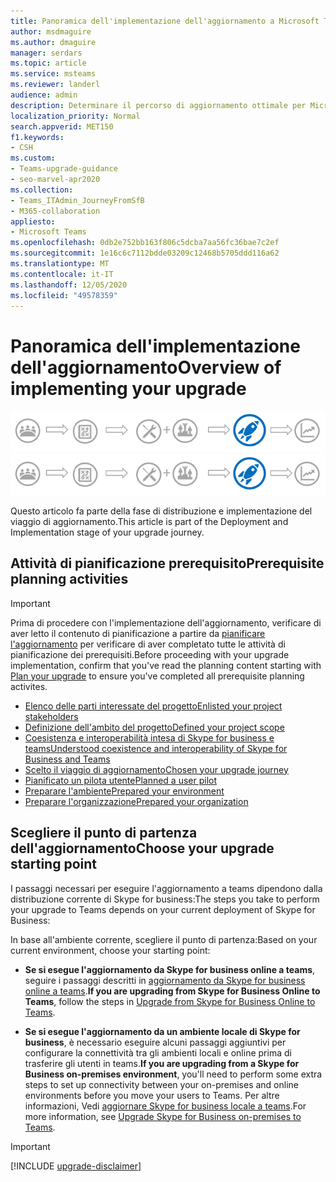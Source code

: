 ```yaml
---
title: Panoramica dell'implementazione dell'aggiornamento a Microsoft Teams
author: msdmaguire
ms.author: dmaguire
manager: serdars
ms.topic: article
ms.service: msteams
ms.reviewer: landerl
audience: admin
description: Determinare il percorso di aggiornamento ottimale per Microsoft teams in base alla distribuzione corrente di Skype for business.
localization_priority: Normal
search.appverid: MET150
f1.keywords:
- CSH
ms.custom:
- Teams-upgrade-guidance
- seo-marvel-apr2020
ms.collection:
- Teams_ITAdmin_JourneyFromSfB
- M365-collaboration
appliesto:
- Microsoft Teams
ms.openlocfilehash: 0db2e752bb163f806c5dcba7aa56fc36bae7c2ef
ms.sourcegitcommit: 1e16c6c7112bdde03209c12468b5705ddd116a62
ms.translationtype: MT
ms.contentlocale: it-IT
ms.lasthandoff: 12/05/2020
ms.locfileid: "49578359"
---
```

# <a name="overview-of-implementing-your-upgrade"></a><span data-ttu-id="03e44-103">Panoramica dell'implementazione dell'aggiornamento</span><span class="sxs-lookup"><span data-stu-id="03e44-103">Overview of implementing your upgrade</span></span>

<span data-ttu-id="03e44-104">![Fasi del percorso di aggiornamento, con enfasi sulla fase di distribuzione e implementazione](media/upgrade-banner-deployment.png "Fasi del percorso di aggiornamento, con enfasi sulla fase di distribuzione e implementazione")</span><span class="sxs-lookup"><span data-stu-id="03e44-104">![Stages of the upgrade journey, with emphasis on the Deployment and Implementation stage](media/upgrade-banner-deployment.png "Stages of the upgrade journey, with emphasis on the Deployment and Implementation stage")</span></span>

<span data-ttu-id="03e44-105">Questo articolo fa parte della fase di distribuzione e implementazione del viaggio di aggiornamento.</span><span class="sxs-lookup"><span data-stu-id="03e44-105">This article is part of the Deployment and Implementation stage of your upgrade journey.</span></span> 



## <a name="prerequisite-planning-activities"></a><span data-ttu-id="03e44-106">Attività di pianificazione prerequisito</span><span class="sxs-lookup"><span data-stu-id="03e44-106">Prerequisite planning activities</span></span>

> [!IMPORTANT]
> <span data-ttu-id="03e44-107">Prima di procedere con l'implementazione dell'aggiornamento, verificare di aver letto il contenuto di pianificazione a partire da [pianificare l'aggiornamento](upgrade-plan-journey.md) per verificare di aver completato tutte le attività di pianificazione dei prerequisiti.</span><span class="sxs-lookup"><span data-stu-id="03e44-107">Before proceeding with your upgrade implementation, confirm that you've read the planning content starting with [Plan your upgrade](upgrade-plan-journey.md) to ensure you've completed all prerequisite planning activites.</span></span>


- [<span data-ttu-id="03e44-108">Elenco delle parti interessate del progetto</span><span class="sxs-lookup"><span data-stu-id="03e44-108">Enlisted your project stakeholders</span></span>](upgrade-enlist-stakeholders.md)
- [<span data-ttu-id="03e44-109">Definizione dell'ambito del progetto</span><span class="sxs-lookup"><span data-stu-id="03e44-109">Defined your project scope</span></span>](https://aka.ms/SkypetoTeams-Scope)
- [<span data-ttu-id="03e44-110">Coesistenza e interoperabilità intesa di Skype for business e teams</span><span class="sxs-lookup"><span data-stu-id="03e44-110">Understood coexistence and interoperability of Skype for Business and Teams</span></span>](https://aka.ms/SkypeToTeams-Coexist)
- [<span data-ttu-id="03e44-111">Scelto il viaggio di aggiornamento</span><span class="sxs-lookup"><span data-stu-id="03e44-111">Chosen your upgrade journey</span></span>](upgrade-and-coexistence-of-skypeforbusiness-and-teams.md)
- [<span data-ttu-id="03e44-112">Pianificato un pilota utente</span><span class="sxs-lookup"><span data-stu-id="03e44-112">Planned a user pilot</span></span>](pilot-essentials.md)
- [<span data-ttu-id="03e44-113">Preparare l'ambiente</span><span class="sxs-lookup"><span data-stu-id="03e44-113">Prepared your environment</span></span>](https://aka.ms/SkypeToTeams-TechnicalReadiness)
- [<span data-ttu-id="03e44-114">Preparare l'organizzazione</span><span class="sxs-lookup"><span data-stu-id="03e44-114">Prepared your organization</span></span>](https://aka.ms/SkypeToTeams-UserReadiness)

## <a name="choose-your-upgrade-starting-point"></a><span data-ttu-id="03e44-115">Scegliere il punto di partenza dell'aggiornamento</span><span class="sxs-lookup"><span data-stu-id="03e44-115">Choose your upgrade starting point</span></span>

<span data-ttu-id="03e44-116">I passaggi necessari per eseguire l'aggiornamento a teams dipendono dalla distribuzione corrente di Skype for business:</span><span class="sxs-lookup"><span data-stu-id="03e44-116">The steps you take to perform your upgrade to Teams depends on your current deployment of Skype for Business:</span></span>

<span data-ttu-id="03e44-117">In base all'ambiente corrente, scegliere il punto di partenza:</span><span class="sxs-lookup"><span data-stu-id="03e44-117">Based on your current environment, choose your starting point:</span></span>  

- <span data-ttu-id="03e44-118">**Se si esegue l'aggiornamento da Skype for business online a teams**, seguire i passaggi descritti in [aggiornamento da Skype for business online a teams](https://aka.ms/SkypeToTeams-UpgradeOnline).</span><span class="sxs-lookup"><span data-stu-id="03e44-118">**If you are upgrading from Skype for Business Online to Teams**, follow the steps in [Upgrade from Skype for Business Online to Teams](https://aka.ms/SkypeToTeams-UpgradeOnline).</span></span>

-  <span data-ttu-id="03e44-119">**Se si esegue l'aggiornamento da un ambiente locale di Skype for business**, è necessario eseguire alcuni passaggi aggiuntivi per configurare la connettività tra gli ambienti locali e online prima di trasferire gli utenti in teams.</span><span class="sxs-lookup"><span data-stu-id="03e44-119">**If you are upgrading from a Skype for Business on-premises environment**, you'll need to perform some extra steps to set up connectivity between your on-premises and online environments before you move your users to Teams.</span></span> <span data-ttu-id="03e44-120">Per altre informazioni, Vedi [aggiornare Skype for business locale a teams](upgrade-to-teams-execute-SkypeforBusinessHybridOnPrem.md).</span><span class="sxs-lookup"><span data-stu-id="03e44-120">For more information, see [Upgrade Skype for Business on-premises to Teams](upgrade-to-teams-execute-SkypeforBusinessHybridOnPrem.md).</span></span>





> [!IMPORTANT]
> [!INCLUDE [upgrade-disclaimer](includes/upgrade-disclaimer.md)]
